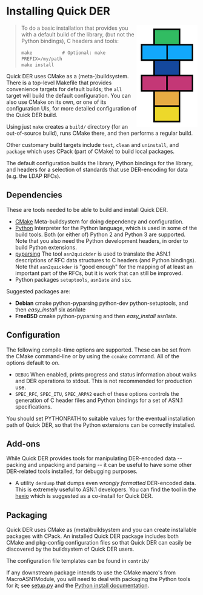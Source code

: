 # Installing Quick DER

<img alt="Quick DER logo" src="quick-der-logo.png" style="float: right;"/>

> To do a basic installation that provides you with a default build of the
> library, (but not the Python bindings), C headers and tools:
>
>     make           # Optional: make PREFIX=/my/path
>     make install

Quick DER uses CMake as a (meta-)buildsystem. There is a top-level
Makefile that provides convenience targets for default builds;
the `all` target will build the default configuration.
You can also use CMake on its own, or one of its configuration UIs,
for more detailed configuration of the Quick DER build.

Using just `make` creates a `build/` directory (for an out-of-source
build), runs CMake there, and then performs a regular build.

Other customary build targets include `test`, `clean` and `uninstall`,
and `package` which uses CPack (part of CMake) to build local packages.

The default configuration builds the library, Python bindings for the
library, and headers for a selection of standards that use DER-encoding
for data (e.g. the LDAP RFCs).

## Dependencies

These are tools needed to be able to build and install Quick DER.

  * [CMake](https://cmake.org/)
    Meta-buildsystem for doing dependency and configuration.
  * [Python](https://www.python.org/)
    Interpreter for the Python language, which is used in some of the
    build tools. Both (or either of) Python 2 and Python 3 are supported.
    Note that you also need the Python development headers, in order to
    build Python extensions.
  * [pyparsing](https://pypi.python.org/pypi/pyparsing)
    The tool `asn2quickder` is used to translate the ASN.1 descriptions
    of RFC data structures to C headers (and Python bindings).
    Note that `asn2quickder` is "good enough" for the mapping of at least
    an important part of the RFCs, but it is work that can still be improved.
  * Python packages `setuptools`, `asn1ate` and `six`.

Suggested packages are:

  * **Debian** cmake python-pyparsing python-dev python-setuptools, and then
    *easy_install* six asn1ate
  * **FreeBSD** cmake python-pyparsing and then *easy_install* asn1ate.

## Configuration

The following compile-time options are supported. These can be set from
the CMake command-line or by using the `ccmake` command. All of the options
default to *on*.

 - `DEBUG` When enabled, prints progress and status information about
   walks and DER operations to stdout. This is not recommended for
   production use.
 - `SPEC_RFC`, `SPEC_ITU`, `SPEC_ARPA2` each of these options controls
   the generation of C header files and Python bindings for a set of
   ASN.1 specifications.

You should set PYTHONPATH to suitable values for the eventual installation
path of Quick DER, so that the Python extensions can be correctly installed.

## Add-ons

While Quick DER provides tools for manipulating DER-encoded data --
packing and unpacking and parsing -- it can be useful to have some
other DER-related tools installed, for debugging purposes.

  * A utility `derdump` that dumps even *wrongly formatted* DER-encoded
    data.  This is extremely useful to ASN.1 developers.
    You can find the tool in the [hexio](https://github.com/vanrein/hexio)
    which is suggested as a co-install for Quick DER.

## Packaging

Quick DER uses CMake as (meta)buildsystem and you can create installable
packages with CPack. An installed Quick DER package includes both
CMake and pkg-config configuration files so that Quick DER can easily
be discovered by the buildsystem of Quick DER users.

The configuration file templates can be found in `contrib/`

If any downstream package intends to use the CMake macro's from
MacroASN1Module, you will need to deal with packaging the Python
tools for it; see [setup.py](setup.py) and the
[Python install documentation](python/INSTALL.MD).
